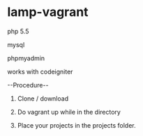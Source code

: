 # lamp-vagrant 
php 5.5

mysql

phpmyadmin


works with codeigniter


--Procedure--

1. Clone / download

2. Do vagrant up while in the directory

3. Place your projects in the projects folder.




